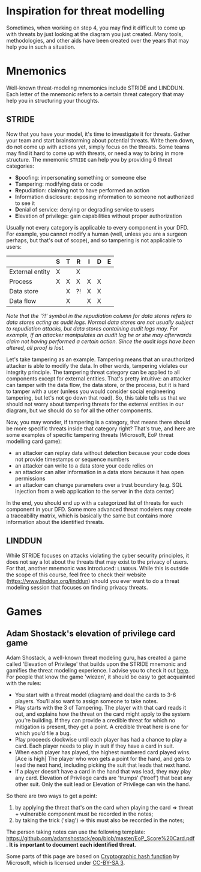 # Inspiration for threat modelling
Sometimes, when working on step 4, you may find it difficult to come up with threats by just looking at the diagram you just created. Many tools, methodologies, and other aids have been created over the years that may help you in such a situation. 

# Mnemonics
Well-known threat-modeling mnemonics include STRIDE and LINDDUN. Each letter of the mnemonic refers to a certain threat category that may help you in structuring your thoughts. 

## STRIDE
Now that you have your model, it's time to investigate it for threats. Gather your team and start brainstorming about potential threats. Write them down, do not come up with actions yet, simply focus on the threats. Some teams may find it hard to come up with threats, or need a way to bring in more structure. The mnemonic `STRIDE` can help you by providing 6 threat categories:
* **S**poofing: impersonating something or someone else
* **T**ampering: modifying data or code
* **R**epudiation: claiming not to have performed an action
* **I**nformation disclosure: exposing information to someone not authorized to see it
* **D**enial of service: denying or degrading service to users
* **E**levation of privilege: gain capabilities without proper authorization

Usually not every category is applicable to every component in your DFD. For example, you cannot modify a human (well, unless you are a surgeon perhaps, but that's out of scope), and so tampering is not applicable to users:

|                 | S  |T   |R   |I    |D  |E  |
| :-------------  |--  |--  |--  |--   |-- |-- |
| External entity | X  |    | X  |     |   |   |
| Process         | X  | X  | X  | X   | X |   |
| Data store      |    | X  | ?! | X   | X |   |
| Data flow       |    | X  |    | X   | X |   |

_Note that the '?!' symbol in the repudiation column for data stores refers to data stores acting as audit logs. Normal data stores are not usually subject to repudiation attacks, but data stores containing audit logs may. For example, if an attacker manipulates an audit log he or she may afterwards claim not having performed a certain action. Since the audit logs have been altered, all proof is lost._

Let's take tampering as an example. Tampering means that an unauthorized attacker is able to modify the data. In other words, tampering violates our integrity principle. The tampering threat category can be applied to all components except for external entities. That's pretty intuitive: an attacker can tamper with the data flow, the data store, or the process, but it is hard to tamper with a user (unless you would consider social engineering tampering, but let's not go down that road). So, this table tells us that we should not worry about tampering threats for the external entities in our diagram, but we should do so for all the other components. 

Now, you may wonder, if tampering is a category, that means there should be more specific threats inside that category right? That's true, and here are some examples of specific tampering threats (Microsoft, EoP threat modelling card game):
* an attacker can replay data without detection because your code does not provide timestamps or sequence numbers
* an attacker can write to a data store your code relies on
* an attacker can alter information in a data store because it has open permissions
* an attacker can change parameters over a trust boundary (e.g. SQL injection from a web application to the server in the data center)

In the end, you should end up with a categorized list of threats for each component in your DFD. Some more advanced threat modelers may create a traceability matrix, which is basically the same but contains more information about the identified threats. 

## LINDDUN
While STRIDE focuses on attacks violating the cyber security principles, it does not say a lot about the threats that may exist to the privacy of users. For that, another mnemonic was introduced: `LINDDUN`. While this is outside the scope of this course, feel free to check their website (https://www.linddun.org/linddun) should you ever want to do a threat modeling session that focuses on finding privacy threats. 

# Games
## Adam Shostack's elevation of privilege card game
Adam Shostack, a well-known threat modeling guru, has created a game called 'Elevation of Privilege' that builds upon the STRIDE mnemonic and gamifies the threat modeling experience. I advise you to check it out [here](https://github.com/adamshostack/eop).
For people that know the game 'wiezen', it should be easy to get acquainted with the rules:

* You start with a threat model (diagram) and deal the cards to 3-6 players. You’ll also want to assign someone to take notes.
* Play starts with the 3 of Tampering. The player with that card reads it out, and explains how the threat on the card might apply to the system you’re building. If they can provide a credible threat for which no mitigation is present, they get a point. A credible threat here is one for which you’d file a bug.
* Play proceeds clockwise until each player has had a chance to play a card. Each player needs to play in suit if they have a card in suit.
* When each player has played, the highest numbered card played wins. [Ace is high] The player who won gets a point for the hand, and gets to lead the next hand, including picking the suit that leads that next hand.
* If a player doesn’t have a card in the hand that was lead, they may play any card. Elevation of Privilege cards are 'trumps' ('troef') that beat any other suit. Only the suit lead or Elevation of Privilege can win the hand.

So there are two ways to get a point:
1. by applying the threat that's on the card when playing the card => threat + vulnerable component must be recorded in the notes;
2. by taking the trick ('slag') => this must also be recorded in the notes;

The person taking notes can use the following template: https://github.com/adamshostack/eop/blob/master/EoP_Score%20Card.pdf . **It is important to document each identified threat**. 

Some parts of this page are based on [Cryptographic hash function](https://www.microsoft.com/en-us/download/details.aspx?id=20303) by Microsoft, which is licensed under [CC-BY-SA 3](https://en.wikipedia.org/wiki/Wikipedia:Text_of_Creative_Commons_Attribution-ShareAlike_3.0_Unported_License).